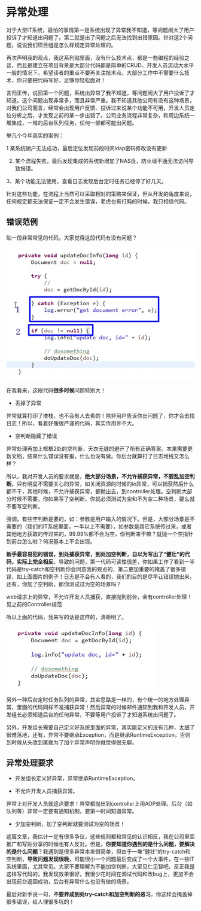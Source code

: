 # 异常处理

对于大型IT系统，最怕的事情第一是系统出现了异常我不知道，等问题闹大了用户投诉了才知道出问题了。第二就是出了问题之后无法找到出错原因。针对这2个问题，说说我们项目组是怎么样规定异常处理的。

再次声明我的观点，我这系列贴里面，没有什么技术点，都是一些编程的经验之谈，而且是建立在项目背景是大部分代码都是简单的CRUD、开发人员流动大水平一般的情况下。希望读者的重点不要再关注技术点。大部分工作中不需要什么技术，你只要把代码写好，足够你轻松面对！

言归正传，说回第一个问题，系统出异常了我不知道，等问题闹大了用户投诉了才知道。这个问题出现非常多，而且非常严重。我不知道其他公司有没有这种场景，对我们公司而言，经常会出现用户反馈、投诉过来说某个功能不可用，开发人员定位分析之后，才发现之前的某一步出错了。公司业务流程非常复杂，和周边系统一堆集成，一堆的后台队列任务，任何一部都可能出问题。

举几个今年真实的案例：

1 某系统销户无法成功，最后定位发现前段时间ldap密码修改没有更新

2. 某个流程失败，最后发现集成的系统新增加了NAS盘，防火墙不通无法访问导致报错。

3、某个功能无法使用，查看日志发现后台定时任务已经停了好几天。

针对这些功能，在流程上当然可以采取相对的策略来保证，但从开发的角度来说，任何规定都无法保证一定不会发生错误，老虎也有打盹的时候，我只相信代码。

## 错误范例

贴一段非常常见的代码，大家觉得这段代码有没有问题？

![异常错误](./images/exception1.jpg)


在我看来，这段代码**很多时候**问题特别大！

* 丢掉了异常

异常就算打印了堆栈，也不会有人去看的！除非用户告诉你出问题了，你才会去找日志！所以，看着好像很严谨的代码，其实作用并不大。

* 空判断隐藏了错误

 异常处理再加上框框2处的空判断，天衣无缝的避开了所有正确答案。本来需要更新文档，结果什么错误没有报，什么也没有做。你后台就算打了日志堆栈又怎么样？


所以，我对开发人员的要求就是，**绝大部分场景，不允许捕获异常，不要乱加空判断**。只有明显不需要关心的异常，如关闭资源的时候的io异常，可以捕获然后什么都不干，其他时候，不允许捕获异常，都抛出去，到controller处理。空判断大部分时候不需要，你如果写了空判断，你就必须测试为空和不为空二种场景，要么就不要写空判断。


强调，有些空判断是要的，如：参数是用户输入的情况下。但是，大部分场景是不需要的（我们的IT系统里面，一半以上不需要），如参数是其它系统传过来，或者其他地方获取的传过来的，99.99%都不会为空，你判断来干嘛？就抛一个空指针到前台怎么啦？何况基本上不会出现。

**新手最容易犯的错误，到处捕获异常，到处加空判断，自以为写出了“健壮”的代码，实际上完全相反**。导致的问题，第一代码可读性很差，你如果工作了看到一半代码是try-catch和空判断你会同意我的观点的，第二更加重要的掩盖了很多错误，如上面图片的例子！日志是不会有人看的，我们的目的是尽早让错误抛出来，还有，你加了空判断，那你测试过为空的场景吗？


web请求上的异常，不允许开发人员捕获，直接抛到前台，会有controller处理！见之前的Controller规范

所以上面的代码，我来写的话是这样的，清晰明了。

![正确写法](./images/exception2.jpg)

另外一种后台定时任务队列的异常，其实思路是一样的，有个统一的地方处理异常，里面的代码同样不准捕获异常！然后异常的时候邮件通知到我和开发人员，开发组长必须知道后台的任何异常，不要等用户投诉了才知道系统出问题了。

另外，开发组长需要自己定义好系统里面的异常，其实能定义的没有几种，太细了很难落地，还有，异常不要继承Exception，而是继承RuntimeException，否则到时候从头改到尾就为了加个异常声明你就觉得很无聊。

## 异常处理要求

* 开发组长定义好异常，异常继承RuntimeException。

* 不允许开发人员捕获异常。

异常上对开发人员就这点要求！异常都抛出到controller上用AOP处理。后台（如队列等）异常一定要有通知机制，要第一时间知道异常。

* 少加空判断，加了空判断就要测试为空的场景！

这篇文章，我估计一定有很多争议，这些规则都和常见的认识相反，我在公司里面推广和写贴分享的时候也有人反对。但是，**你要知道你遇到的是什么问题，要解决的是什么问题**？我遇到是很多异常本来很简单，但由于一堆“健壮”的try-catch和空判断，**导致问题发现很晚**，可能很小一个问题最后变成了一个大事件，在一些IT系统里面，尤其常见。大家不要理解为不能加空判断，大家见仁见智吧。反正我是这样写代码的，我发现效果很好，我很少花时间在调试代码和改bug上，更加不会出现前台返回成功，后台有异常什么也没有做的场景。

最后对新手说一句，**不要养成到处try-catch和加空判断的恶习**，你这样会掩盖掉很多错误，给人埋很多坑的！




